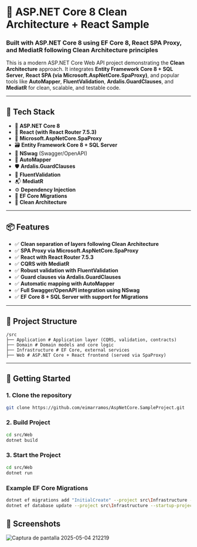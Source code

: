 # 🚀 ASP.NET Core 8 Clean Architecture + React Sample

### Built with ASP.NET Core 8 using EF Core 8, React SPA Proxy, and MediatR following Clean Architecture principles

This is a modern ASP.NET Core Web API project demonstrating the **Clean Architecture** approach. It integrates **Entity Framework Core 8 + SQL Server**, **React SPA (via Microsoft.AspNetCore.SpaProxy)**, and popular tools like **AutoMapper**, **FluentValidation**, **Ardalis.GuardClauses**, and **MediatR** for clean, scalable, and testable code.

---

## 🧰 Tech Stack

- 🔧 **ASP.NET Core 8**
- 🎨 **React (with React Router 7.5.3)**
- 🔀 **Microsoft.AspNetCore.SpaProxy**
- 🗃️ **Entity Framework Core 8 + SQL Server**
- 🧭 **NSwag** (Swagger/OpenAPI)
- 🔄 **AutoMapper**
- 🛡️ **Ardalis.GuardClauses**
- 📏 **FluentValidation**
- 📬 **MediatR**
- ⚙️ **Dependency Injection**
- 🔄 **EF Core Migrations**
- 🧼 **Clean Architecture**

---

## 📦 Features

- ✅ **Clean separation of layers following Clean Architecture**
- ✅ **SPA Proxy via Microsoft.AspNetCore.SpaProxy**
- ✅ **React with React Router 7.5.3**
- ✅ **CQRS with MediatR**
- ✅ **Robust validation with FluentValidation**
- ✅ **Guard clauses via Ardalis.GuardClauses**
- ✅ **Automatic mapping with AutoMapper**
- ✅ **Full Swagger/OpenAPI integration using NSwag**
- ✅ **EF Core 8 + SQL Server with support for Migrations**

---

## 🧱 Project Structure
```
/src
├── Application # Application layer (CQRS, validation, contracts)
├── Domain # Domain models and core logic
├── Infrastructure # EF Core, external services
├── Web # ASP.NET Core + React frontend (served via SpaProxy)
```
---

## 🚀 Getting Started

### 1. Clone the repository

```bash
git clone https://github.com/eimarramos/AspNetCore.SampleProject.git
```
### 2. Build Project

```bash
cd src/Web
dotnet build
````

### 3. Start the Project

```bash
cd src/Web
dotnet run
````

### Example EF Core Migrations

``` bash
dotnet ef migrations add "InitialCreate" --project src\Infrastructure --startup-project src\Web --output-dir Data\Migrations
dotnet ef database update --project src\Infrastructure --startup-project src\Web
```

## 📸 Screenshots

![Captura de pantalla 2025-05-04 212219](https://github.com/user-attachments/assets/8fa68579-a10e-4a9f-a65d-46e1ca515de4)
